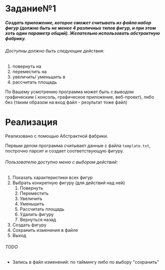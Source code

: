 # Задание№1
##### Создать приложение, которое сможет считывать из файла набор фигур (должно быть не менее 4 различных типов фигур, и при этом хоть один параметр общий). Желательно использовать абстрактную фабрику.
###### Доступны должно быть следующие действия:
1) повернуть на
2) переместить на
3) увеличить/ уменьшить в
4) рассчитать площадь

По Вашему усмотрению программа может быть с выводом графическим ( консоль, графическое приложение, веб-проект), либо без (таким образом на вход файл - результат тоже файл)

# Реализация
Реализовано с помощью Абстрактной фабрики.

Первым делом программа считывает данные с файла `template.txt`, построчно парсит и создает соответствующую фигуру.

###### Пользователю доступно меню с выбором действий:
1) Показать характеристики всех фигур
2) Выбрать конкретную фигуру (для действий над ней)
    1) Повернуть
    2) Переместить
    3) Увеличить
    4) Уменьшить
    5) Рассчитать площадь
    6) Удалить фигуру
    6) Вернуться назад
3) Создать фигуру
4) Сохранить изменения в файле
5) Выход

###### TODO
- Запись в файл изменений: по таймингу либо по выбору "сохранить"
